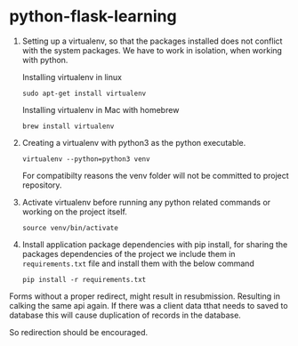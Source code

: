 # python-flask-learning

1. Setting up a virtualenv, so that the packages installed does not conflict with the system packages. We have to work in isolation, when working with python.

    Installing virtualenv in linux

    `sudo apt-get install virtualenv`

    Installing virtualenv in Mac with homebrew

    `brew install virtualenv`

2. Creating a virtualenv with python3 as the python executable.

    `virtualenv --python=python3 venv`

    For compatibilty reasons the venv folder will not be committed to project repository.

3. Activate virtualenv before running any python related commands or working on the project itself.

    `source venv/bin/activate`

4. Install application package dependencies with pip install, for sharing the packages dependencies of the project we include them in `requirements.txt` file and install them with the below command

    `pip install -r requirements.txt`


Forms without a proper redirect, might result in resubmission. Resulting in calking the same api again. If there was a client data tthat needs to saved to database this will cause duplication of records in the database.

So redirection should be encouraged.
